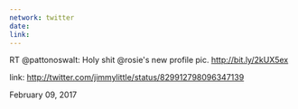 ```yaml
---
network: twitter
date:
link:
---
```

RT @pattonoswalt: Holy shit @rosie's new profile pic. http://bit.ly/2kUX5ex 

link: http://twitter.com/jimmylittle/status/829912798096347139 

February 09, 2017